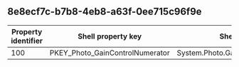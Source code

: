 ## 8e8ecf7c-b7b8-4eb8-a63f-0ee715c96f9e

Property identifier | Shell property key | Shell name | Alias
--- | --- | --- | ---
100 | PKEY_Photo_GainControlNumerator | System.Photo.GainControlNumerator | 


